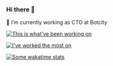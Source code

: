 ### Hi there 👋

<!--
**JoseMPena/JoseMPena** is a ✨ _special_ ✨ repository because its `README.md` (this file) appears on your GitHub profile.

Here are some ideas to get you started:

- 🔭 I’m currently working on ...
- 🌱 I’m currently learning ...
- 👯 I’m looking to collaborate on ...
- 🤔 I’m looking for help with ...
- 💬 Ask me about ...
- 📫 How to reach me: ...
- 😄 Pronouns: ...
- ⚡ Fun fact: ...
-->

🔭 I’m currently working as CTO at Botcity

[![This is what've been working on](https://github-readme-stats.vercel.app/api?username=josempena)](https://github.com/anuraghazra/github-readme-stats?count_private=true&show_icons=truetheme=radical)

[![I've worked the most on](https://github-readme-stats.vercel.app/api/top-langs/?username=josempena)](https://github.com/josempena/github-readme-stats)

[![Some wakatime stats](https://github-readme-stats.vercel.app/api/wakatime?username=willianrod)](https://github.com/josempena/github-readme-stats)
